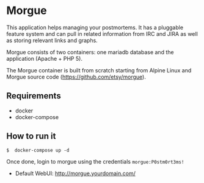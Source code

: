 #   Morgue

This application helps managing your postmortems. It has a pluggable feature system and can pull in related information from IRC and JIRA as well as storing relevant links and graphs.

Morgue consists of two containers: one mariadb database and the application (Apache + PHP 5).

The Morgue container is built from scratch starting from Alpine Linux and Morgue source code (https://github.com/etsy/morgue). 

## Requirements
- docker
- docker-compose

## How to run it
```
$  docker-compose up -d
```

Once done, login to morgue using the credentials `morgue:P0stm0rt3ms!`

* Default WebUI: <http://morgue.yourdomain.com/>
